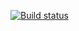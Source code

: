 [![Build status](https://ci.appveyor.com/api/projects/status/2j3g0bwyqi4reonh/branch/master?svg=true)](https://ci.appveyor.com/project/IldarGabi/ci/branch/master)
